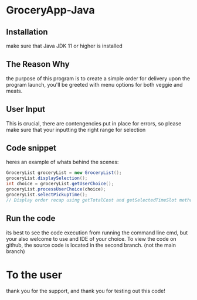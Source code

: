 # GroceryApp-Java

## Installation 
make sure that Java JDK 11 or higher is installed

## The Reason Why
the purpose of this program is to create a simple order for delivery
upon the program launch, you'll be greeted with menu options for both
veggie and meats.

## User Input
This is crucial, there are contengencies put in place for errors,
so please make sure that your inputting the right range for selection

## Code snippet
heres an example of whats behind the scenes:
```java 
GroceryList groceryList = new GroceryList();
groceryList.displaySelection();
int choice = groceryList.getUserChoice();
groceryList.processUserChoice(choice);
groceryList.selectPickupTime();
// Display order recap using getTotalCost and getSelectedTimeSlot methods.
```

## Run the code
its best to see the code execution from running the command line cmd,
but your also welcome to use and IDE of your choice.
To view the code on github, the source code is located in the second branch. (not the main branch)

# To the user
thank you for the support, and thank you for testing out this code!
